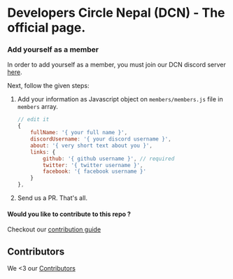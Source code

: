 # Developers Circle Nepal (DCN) - The official page.

### Add yourself as a member
 In order to add yourself as a member, you must join our DCN discord server [here](https://discord.gg/acVJSXP).
 
 Next, follow the given steps:

1. Add your information as Javascript object on `members/members.js` file in `members` array.

    ```js
    // edit it
    {
        fullName: '{ your full name }',
        discordUsername: '{ your discord username }',
        about: '{ very short text about you }',
        links: {
            github: '{ github username }', // required
            twitter: '{ twitter username }',
            facebook: '{ facebook username }'
        }
    },
    ```
3. Send us a PR. That's all.

#### Would you like to contribute to this repo ?
Checkout our [contribution guide](https://github.com/dev-circle-np/dev-circle-np.github.io/blob/master/CONTRIBUTION.md)

## Contributors
We <3 our [Contributors](https://github.com/dev-circle-np/dev-circle-np.github.io/graphs/contributors) 
